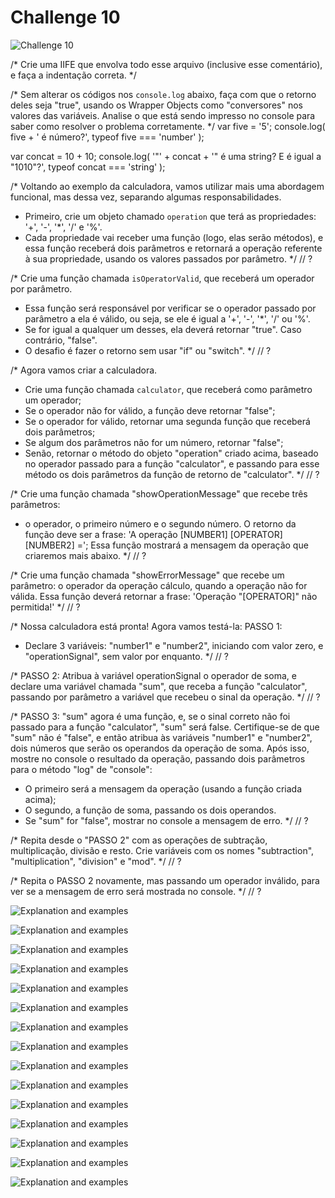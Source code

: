 # Challenge 10

![Challenge 10]()


/*
Crie uma IIFE que envolva todo esse arquivo (inclusive esse comentário),
e faça a indentação correta.
*/

/*
Sem alterar os códigos nos `console.log` abaixo, faça com que o retorno
deles seja "true", usando os Wrapper Objects como "conversores" nos valores
das variáveis. Analise o que está sendo impresso no console para saber como
resolver o problema corretamente.
*/
var five = '5';
console.log( five + ' é número?', typeof five === 'number' );

var concat = 10 + 10;
console.log( '"' + concat + '" é uma string? E é igual a "1010"?', typeof concat === 'string' );

/*
Voltando ao exemplo da calculadora, vamos utilizar mais uma abordagem
funcional, mas dessa vez, separando algumas responsabilidades.
- Primeiro, crie um objeto chamado `operation` que terá as propriedades:
'+', '-', '*', '/' e '%'.
- Cada propriedade vai receber uma função (logo, elas serão métodos), e essa
função receberá dois parâmetros e retornará a operação referente à sua
propriedade, usando os valores passados por parâmetro.
*/
// ?

/*
Crie uma função chamada `isOperatorValid`, que receberá um operador por
parâmetro.
- Essa função será responsável por verificar se o operador passado por
parâmetro a ela é válido, ou seja, se ele é igual a '+', '-', '*', '/' ou
'%'.
- Se for igual a qualquer um desses, ela deverá retornar "true".
Caso contrário, "false".
- O desafio é fazer o retorno sem usar "if" ou "switch".
*/
// ?

/*
Agora vamos criar a calculadora.
- Crie uma função chamada `calculator`, que receberá como parâmetro um
operador;
- Se o operador não for válido, a função deve retornar "false";
- Se o operador for válido, retornar uma segunda função que receberá dois
parâmetros;
- Se algum dos parâmetros não for um número, retornar "false";
- Senão, retornar o método do objeto "operation" criado acima, baseado no
operador passado para a função "calculator", e passando para esse método
os dois parâmetros da função de retorno de "calculator".
*/
// ?

/*
Crie uma função chamada "showOperationMessage" que recebe três parâmetros:
- o operador, o primeiro número e o segundo número. O retorno da função
deve ser a frase:
'A operação [NUMBER1] [OPERATOR] [NUMBER2] =';
Essa função mostrará a mensagem da operação que criaremos mais abaixo.
*/
// ?

/*
Crie uma função chamada "showErrorMessage" que recebe um parâmetro: o
operador da operação cálculo, quando a operação não for válida.
Essa função deverá retornar a frase:
'Operação "[OPERATOR]" não permitida!'
*/
// ?

/*
Nossa calculadora está pronta! Agora vamos testá-la:
PASSO 1:
- Declare 3 variáveis: "number1" e "number2", iniciando com valor zero, e
"operationSignal", sem valor por enquanto.
*/
// ?

/*
PASSO 2:
Atribua à variável operationSignal o operador de soma, e declare uma
variável chamada "sum", que receba a função "calculator", passando por
parâmetro a variável que recebeu o sinal da operação.
*/
// ?

/*
PASSO 3:
"sum" agora é uma função, e, se o sinal correto não foi passado para a
função "calculator", "sum" será false. Certifique-se de que "sum" não é
"false", e então atribua às variáveis "number1" e "number2", dois números
que serão os operandos da operação de soma.
Após isso, mostre no console o resultado da operação, passando dois
parâmetros para o método "log" de "console":
- O primeiro será a mensagem da operação (usando a função criada acima);
- O segundo, a função de soma, passando os dois operandos.
- Se "sum" for "false", mostrar no console a mensagem de erro.
*/
// ?

/*
Repita desde o "PASSO 2" com as operações de subtração, multiplicação,
divisão e resto. Crie variáveis com os nomes "subtraction",
"multiplication", "division" e "mod".
*/
// ?

/*
Repita o PASSO 2 novamente, mas passando um operador inválido, para ver se
a mensagem de erro será mostrada no console.
*/
// ?

![Explanation and examples]()

![Explanation and examples]()

![Explanation and examples]()

![Explanation and examples]()

![Explanation and examples]()

![Explanation and examples]()

![Explanation and examples]()

![Explanation and examples]()

![Explanation and examples]()

![Explanation and examples]()

![Explanation and examples]()

![Explanation and examples]()

![Explanation and examples]()

![Explanation and examples]()

![Explanation and examples]()